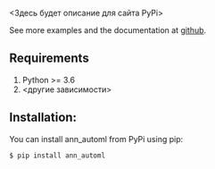 <Здесь будет описание для сайта PyPi>


See more examples and the documentation at [github](https://github.com/mpailab/ann-automl).

## Requirements

1. Python >= 3.6
2. <другие зависимости>

## Installation:

You can install ann_automl from PyPi using pip:
```shell
$ pip install ann_automl
```
